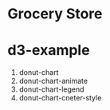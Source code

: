 Grocery Store
========

# d3-example #

1. donut-chart
2. donut-chart-animate
3. donut-chart-legend
4. donut-chart-cneter-style
